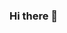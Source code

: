 ### Hi there 👋

<!--
**olmos1990/olmos1990** is a ✨ _special_ ✨ repository because its `README.md` (this file) appears on your GitHub profile.

Here are some ideas to get you started:

- 🔭 I’m currently working on Private Repositories
- 🌱 I’m currently learning Boost.Asio
- 👯 I’m looking to collaborate on many Repositories that relate to C++
- 🤔 I’m looking for help with ...
- 💬 Ask me about ...
- 📫 How to reach me: ...
- 😄 Pronouns: ...
- ⚡ Fun fact: ...
-->
